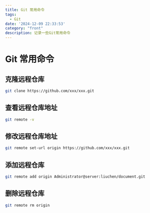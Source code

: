 ```yaml
---
title: Git 常用命令
tags:
  - Git
date: '2024-12-09 22:33:53'
category: "front"
description: 记录一些Git常用命令
---
```


# Git 常用命令

## 克隆远程仓库
```bash
git clone https://github.com/xxx/xxx.git
```

## 查看远程仓库地址
```bash
git remote -v
```

## 修改远程仓库地址
```bash
git remote set-url origin https://github.com/xxx/xxx.git
```

## 添加远程仓库
```bash
git remote add origin Administrator@server:liuchen/document.git
```

## 删除远程仓库
```bash
git remote rm origin
```
